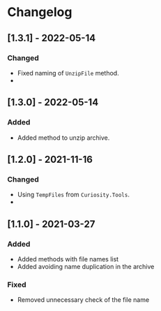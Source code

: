 # Changelog

## [1.3.1] - 2022-05-14

### Changed

- Fixed naming of `UnzipFile` method.
- 
## [1.3.0] - 2022-05-14

### Added

- Added method to unzip archive.

## [1.2.0] - 2021-11-16

### Changed

- Using `TempFiles` from `Curiosity.Tools`.
- 
## [1.1.0] - 2021-03-27

### Added

- Added methods with file names list
- Added avoiding name duplication in the archive

### Fixed

- Removed unnecessary check of the file name 

